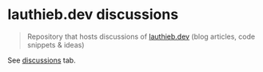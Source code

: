 # lauthieb.dev discussions

> Repository that hosts discussions of [lauthieb.dev](https://www.lauthieb.dev) (blog articles, code snippets & ideas)

See [discussions](https://github.com/lauthieb/discussions/discussions) tab.
